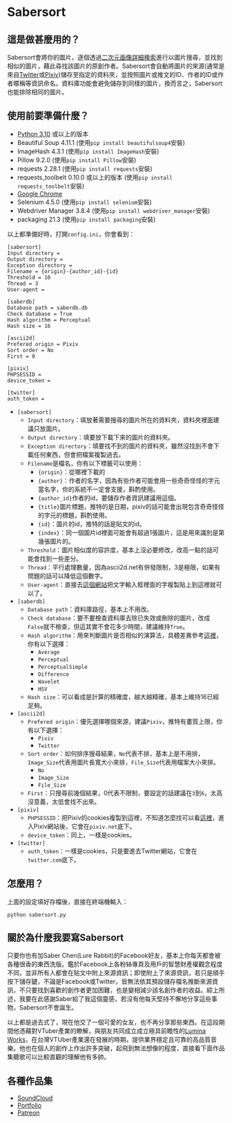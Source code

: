 # Sabersort

## 這是做甚麼用的？

Sabersort會將你的圖片，逐個透過[二次元画像詳細検索](https://ascii2d.net/)進行以圖片搜尋，並找到相似的圖片，藉此尋找該圖片的原創作者。Sabersort會自動將圖片的來源(通常是來自[Twitter](https://twitter.com)或[Pixiv](https://pixiv.net))儲存至指定的資料夾，並按照圖片或推文的ID、作者的ID或作者暱稱等資訊命名。資料庫功能會避免儲存到同樣的圖片，換而言之，Sabersort也能排除相同的圖片。

## 使用前要準備什麼？

- [Python 3.10](https://www.python.org/) 或以上的版本
- Beautiful Soup 4.11.1 (使用``pip install beautifulsoup4``安裝)
- ImageHash 4.3.1 (使用``pip install ImageHash``安裝)
- Pillow 9.2.0 (使用``pip install Pillow``安裝)
- requests 2.28.1 (使用``pip install requests``安裝)
- requests_toolbelt 0.10.0 或以上的版本 (使用``pip install requests_toolbelt``安裝)
- [Google Chrome](https://www.google.com/chrome/)
- Selenium 4.5.0 (使用``pip install selenium``安裝)
- Webdriver Manager 3.8.4 (使用``pip install webdriver_manager``安裝)
- packaging 21.3 (使用``pip install packaging``安裝)

以上都準備好時，打開``config.ini``，你會看到：

    [sabersort]
    Input directory = 
    Output directory = 
    Exception directory = 
    Filename = {origin}-{author_id}-{id}
    Threshold = 10
    Thread = 3
    User-agent = 

    [saberdb]
    Database path = saberdb.db
    Check database = True
    Hash algorithm = Perceptual
    Hash size = 16

    [ascii2d]
    Prefered origin = Pixiv
    Sort order = No
    First = 0

    [pixiv]
    PHPSESSID = 
    device_token = 

    [twitter]
    auth_token = 

+ ``[sabersort]``
    + ``Input directory``：填放著需要搜尋的圖片所在的資料夾，資料夾裡面建議只放圖片。
    + ``Output directory``：填要放下載下來的圖片的資料夾。
    + ``Exception directory``：填要找不到的圖片的資料夾，雖然沒找到不會下載任何東西，但會把檔案複製過去。
    + ``Filename``是檔名，你有以下標籤可以使用：
        + ``{origin}``：從哪裡下載的
        + ``{author}``：作者的名字，因為有些作者可能會用一些奇奇怪怪的字元當名字，你的系統不一定會支援，斟酌使用。
        + ``{author_id}``作者的id，要儲存作者資訊建議用這個。
        + ``{title}``圖片標題，推特的是日期，pixiv的話可能會出現包含奇奇怪怪的字元的標題，斟酌使用。
        + ``{id}``：圖片的id，推特的話是貼文的id。
        + ``{index}``：同一個圖片id裡面可能會有超過1張圖片，這是用來識別是第幾張圖片的。
    + ``Threshold``：圖片相似度的容許度，基本上沒必要修改，改高一點的話可能會找到一些差分。
    + ``Thread``：平行處理數量，因為ascii2d.net有併發限制，3是極限，如果有問題的話可以降低這個數字。
    + ``User-agent``：直接去[這個網站](https://www.whatsmyua.info/)把文字輸入框裡面的字複製貼上到這裡就可以了。
+ ``[saberdb]``
    + ``Database path``：資料庫路徑，基本上不用改。
    + ``Check database``：要不要檢查資料庫去除已失效或刪除的圖片，改成``False``就不檢查，但這其實不會花多少時間，建議維持``True``。
    + ``Hash algorithm``：用來判斷圖片是否相似的演算法，具體差異參考[這裡](https://github.com/JohannesBuchner/imagehash)，你有以下選擇：
        + ``Average``
        + ``Perceptual``
        + ``PerceptualSimple``
        + ``Difference``
        + ``Wavelet``
        + ``HSV``
    + ``Hash size``：可以看成是計算的精確度，越大越精確，基本上維持16已經足夠。
+ ``[ascii2d]``
    + ``Prefered origin``：優先選擇哪個來源，建議``Pixiv``，推特有畫質上限，你有以下選擇：
        + ``Pixiv``
        + ``Twitter``
    + ``Sort order``：如何排序搜尋結果，``No``代表不排，基本上是不用排，``Image_Size``代表用圖片長寬大小來排，``File_Size``代表用檔案大小來排。
        + ``No``
        + ``Image_Size``
        + ``File_Size``
    + ``First``：只搜尋前幾個結果，0代表不限制，要設定的話建議在``3``到``6``，太高沒意義，太低會找不出來。
+ ``[pixiv]``
    + ``PHPSESSID``：把Pixiv的cookies複製到這裡，不知道怎麼找可以看[這裡](https://www.minwt.com/webdesign-dev/html/18437.html)，進入Pixiv網站後，它會在``pixiv.net``底下。
    + ``device_token``：同上，一樣是cookies。
+ ``[twitter]``
    + ``auth_token``：一樣是cookies，只是要進去Twitter網站，它會在``twitter.com``底下。

## 怎麼用？

上面的設定填好存檔後，直接在終端機輸入：

````python sabersort.py````

## 關於為什麼我要寫Sabersort

只要你也有加Saber Chen(Lure Rabbit)的Facebook好友，基本上你每天都會被各種很香的東西洗版。鑑於Facebook上各粉絲專頁及用戶的智慧財產權觀念程度不同，並非所有人都會在貼文中附上來源資訊；即使附上了來源資訊，若只是順手按下儲存鍵，不論是Facebook或Twitter，皆無法依其預設儲存檔名推斷來源資訊，不只要找到喜歡的創作者更加困難，也是變相減少該名創作者的收益。綜上所述，我要在此感謝Saber給了我這個靈感，若沒有他每天堅持不懈地分享這些事物，Sabersort不會誕生。

以上都是過去式了，現在他交了一個可愛的女友，也不再分享那些東西。在這段期間他憑藉對VTuber產業的瞭解，與朋友共同成立成立極具前瞻性的[Lumina Works](https://www.facebook.com/LuminaWorks)，在台灣VTUber產業還在發展的時期，提供業界穩定且可靠的高品質音樂。他也在個人的創作上作出許多突破，起飛到無法想像的程度，直接看下面作品集聽歌可以比較直觀的理解他有多帥。

## 各種作品集
- [SoundCloud](https://soundcloud.com/lurerabbit)
- [Portfolio](foriio.com/lure-rabbit)
- [Patreon](https://www.patreon.com/lurerabbit)
